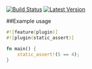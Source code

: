 [![Build Status](https://travis-ci.org/oli-obk/rust-sa.svg?branch=master)](https://travis-ci.org/oli-obk/rust-sa)
[![Latest Version](https://img.shields.io/crates/v/static_assert.svg)](https://crates.io/crates/static_assert)

##Example usage

```rust
#![feature(plugin)]
#![plugin(static_assert)]

fn main() {
    static_assert!(5 == 4);
}
```
